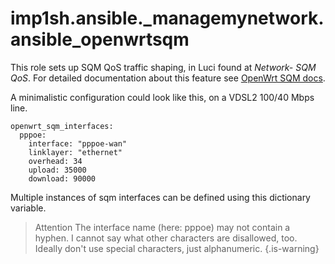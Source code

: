# imp1sh.ansible._managemynetwork.ansible_openwrtsqm

This role sets up SQM QoS traffic shaping, in Luci found at *Network- SQM QoS*.
For detailed documentation about this feature see [OpenWrt SQM docs](https://openwrt.org/docs/guide-user/network/traffic-shaping/sqm).

A minimalistic configuration could look like this, on a VDSL2 100/40 Mbps line.

```
openwrt_sqm_interfaces:
  pppoe:
    interface: "pppoe-wan"
    linklayer: "ethernet"
    overhead: 34
    upload: 35000
    download: 90000

```
Multiple instances of sqm interfaces can be defined using this dictionary variable.

> Attention
> The interface name (here: pppoe) may not contain a hyphen. I cannot say what other characters are disallowed, too. Ideally don't use special characters, just alphanumeric.
{.is-warning}
